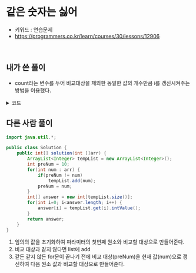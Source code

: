 # 같은 숫자는 싫어 
- 키워드 : 연습문제 
- https://programmers.co.kr/learn/courses/30/lessons/12906

<br>

## 내가 쓴 풀이
- count라는 변수를 두어 비교대상을 제외한 동일한 값의 개수만큼 i를 갱신시켜주는 방법을 이용했다. 

<details>
<summary>코드</summary>
<div markdown="1">     

```java
import java.util.*;

public class Solution {
    public int[] solution(int []arr) {
        int[] answer = {};
        ArrayList<Integer> list = new ArrayList<>();
        
        int i;
        for(i=0; i<arr.length; i++) {
        	int count = 0;
            
        	for(int j=i+1; j<arr.length; j++) {
        		if(arr[i] == arr[j]) {
        			++count;
        		}else {
        			break;        			
        		}
        	}
        	
        	if(count > 0) {
        		list.add(arr[i]);        			
        		i += count;
        	}else {
        		list.add(arr[i]);
        	}
        }
        
        answer = new int[list.size()];
        for(int j=0; j<answer.length; j++) {
        	answer[j] = list.get(j);
        }

        return answer;
    }
}
```

</div>
</details>


## 다른 사람 풀이
```java
import java.util.*;

public class Solution {
    public int[] solution(int []arr) {
        ArrayList<Integer> tempList = new ArrayList<Integer>();
        int preNum = 10;
        for(int num : arr) {
            if(preNum != num)
                tempList.add(num);
            preNum = num;
        }       
        int[] answer = new int[tempList.size()];
        for(int i=0; i<answer.length; i++) {
            answer[i] = tempList.get(i).intValue();
        }
        return answer;
    }
}
```
1. 임의의 값을 초기화하여 파라미터의 첫번째 원소와 비교할 대상으로 만들어준다. 
2. 비교 대상과 같지 않다면 list에 add 
3. 같든 같지 않든 for문이 끝나기 전에 비교 대상(preNum)을 현재 값(num)으로 갱신하여
다음 원소 값과 비교할 대상으로 만들어준다.



